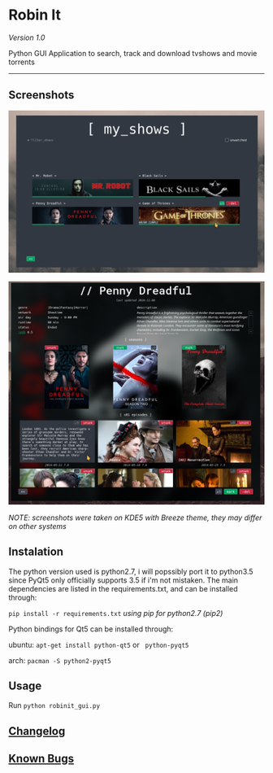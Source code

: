 # Robin It

*Version 1.0*

Python GUI Application to search, track and download tvshows and movie torrents

--------------------------------

## Screenshots

![screenshot](screenshots/my_shows_screen_v1.0.png)

![screenshot](screenshots/tv_show_screen_v1.0.png)

*NOTE: screenshots were taken on KDE5 with Breeze theme, they may differ on other systems*

## Instalation

The python version used is python2.7, i will popssibly port it to python3.5 since PyQt5 only officially supports 3.5 if i'm not mistaken. The main dependencies are listed in the requirements.txt, and can be installed through:

 `pip install -r requirements.txt` *using pip for python2.7 (pip2)*

Python bindings for Qt5 can be installed through:

ubuntu: 	`apt-get install python-qt5` or ` python-pyqt5`

arch: 		`pacman -S python2-pyqt5`

## Usage

Run `python robinit_gui.py`

## [Changelog](https://github.com/3ximus/robin-it/blob/master/CHANGELOG.md)

## [Known Bugs](https://github.com/3ximus/robin-it/labels/bug)
